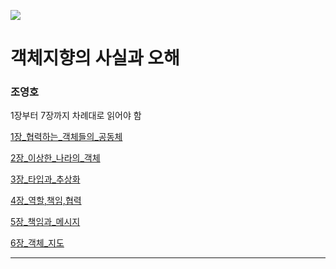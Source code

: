 ![](https://image.yes24.com/momo/TopCate511/MidCate005/51040273.jpg)

# 객체지향의 사실과 오해
### 조영호

1장부터 7장까지 차례대로 읽어야 함

[1장_협력하는_객체들의_공동체](1%EC%9E%A5_%ED%98%91%EB%A0%A5%ED%95%98%EB%8A%94_%EA%B0%9D%EC%B2%B4%EB%93%A4%EC%9D%98_%EA%B3%B5%EB%8F%99%EC%B2%B4.md)

[2장_이상한_나라의_객체](2%EC%9E%A5_%EC%9D%B4%EC%83%81%ED%95%9C_%EB%82%98%EB%9D%BC%EC%9D%98_%EA%B0%9D%EC%B2%B4.md)

[3장_타입과_추상화](3%EC%9E%A5_%ED%83%80%EC%9E%85%EA%B3%BC_%EC%B6%94%EC%83%81%ED%99%94.md)

[4장_역할,책임,협력](4%EC%9E%A5_%EC%97%AD%ED%95%A0%2C%EC%B1%85%EC%9E%84%2C%ED%98%91%EB%A0%A5.md)

[5장_책임과_메시지](5%EC%9E%A5_%EC%B1%85%EC%9E%84%EA%B3%BC_%EB%A9%94%EC%8B%9C%EC%A7%80.md)

[6장_객체_지도](6%EC%9E%A5_%EA%B0%9D%EC%B2%B4_%EC%A7%80%EB%8F%84.md)

---